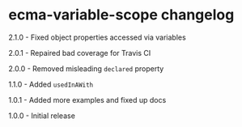 # ecma-variable-scope changelog
2.1.0 - Fixed object properties accessed via variables

2.0.1 - Repaired bad coverage for Travis CI

2.0.0 - Removed misleading `declared` property

1.1.0 - Added `usedInAWith`

1.0.1 - Added more examples and fixed up docs

1.0.0 - Initial release
